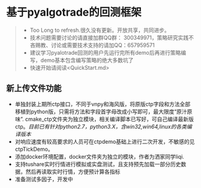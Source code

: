 # 基于pyalgotrade的回测框架
>- Too Long to refresh.很久没有更新。开放共享，共同进步。
>- 技术问题需要讨论的请直接加群QQ群： 300349971，策略研究实践不吝赐教、讨论或需要技术支持的请加QQ：657959571
>- 建议学习pyalotrade回测的用户先运行完所有demo后再进行策略编写，demo基本包含编写策略的绝大多数坑了
>- 快速开始请阅读<QuickStart.md>
## 新上传文件功能 ##
- 单独封装上期所ctp接口，不同于vnpy和海风版，将原版ctp字段和方法全部移植到python版，只需将方法和字段首字母改成小写即可，最大限度“原汁原味”.
  cmake_ctp文件夹为独立模块，相关编译脚本已写好，可自己编译最新版ctp。*目前已有针对python2.7，python3.X，含win32,win64,linux的各类编译版本*
- 对响应速度有较高要求的人员可在ctpdemo基础上进行二次开发，不敏感的见ctpTickDemo。
- 添加docker环境配置，docker文件夹为独立的模块，作者为洒家同学liqi.
- 支持tushare实时行情进行模拟或实盘测试，且支持预先加载一部分历史数据，然后再读取实时行情，方便预计算各指标
- 准备测试多因子，开发中
